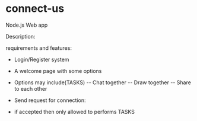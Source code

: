 # connect-us
Node.js Web app

Description:

requirements and features:
- Login/Register system
- A welcome page with some options
- Options may include(TASKS)
  -- Chat together
  -- Draw together
  -- Share to each other

- Send request for connection:
- if accepted then only allowed to performs TASKS
